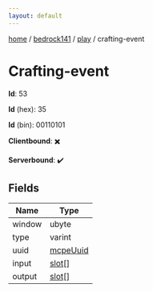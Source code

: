 ```yaml
---
layout: default
---
```


[home](/)  /  [bedrock141](/protocol/bedrock141)  /  [play](/protocol/bedrock141/play)  /  crafting-event

# Crafting-event

**Id**: 53

**Id** (hex): 35

**Id** (bin): 00110101

**Clientbound**: ✖️

**Serverbound**: ✔️

## Fields

Name | Type
---|---
window | ubyte
type | varint
uuid | [mcpeUuid](/protocol/bedrock141/types/mcpe-uuid)
input | [slot](/protocol/bedrock141/types/slot)[]
output | [slot](/protocol/bedrock141/types/slot)[]

